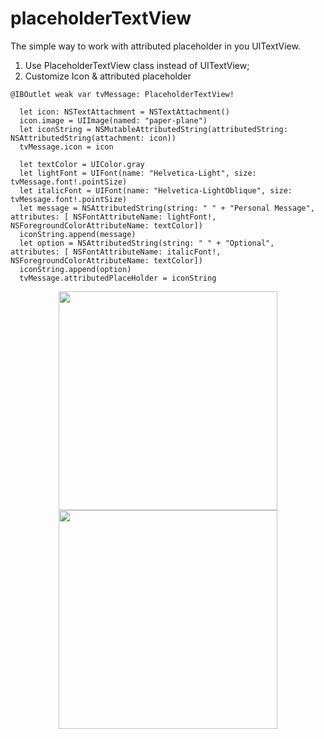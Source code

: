 # placeholderTextView

The simple way to work with attributed placeholder in you UITextView.

1. Use PlaceholderTextView class instead of UITextView;
2. Customize Icon & attributed placeholder

```
@IBOutlet weak var tvMessage: PlaceholderTextView!

  let icon: NSTextAttachment = NSTextAttachment()
  icon.image = UIImage(named: "paper-plane")
  let iconString = NSMutableAttributedString(attributedString: NSAttributedString(attachment: icon))
  tvMessage.icon = icon

  let textColor = UIColor.gray
  let lightFont = UIFont(name: "Helvetica-Light", size: tvMessage.font!.pointSize)
  let italicFont = UIFont(name: "Helvetica-LightOblique", size: tvMessage.font!.pointSize)
  let message = NSAttributedString(string: " " + "Personal Message", attributes: [ NSFontAttributeName: lightFont!,   NSForegroundColorAttributeName: textColor])
  iconString.append(message)
  let option = NSAttributedString(string: " " + "Optional", attributes: [ NSFontAttributeName: italicFont!, NSForegroundColorAttributeName: textColor])
  iconString.append(option)
  tvMessage.attributedPlaceHolder = iconString
```

<p align="center">
  <img src="https://github.com/MaksimVialykh/placeholderTextView/blob/master/screenshots/empty.png" width="350"/>
  <img src="https://github.com/MaksimVialykh/placeholderTextView/blob/master/screenshots/with_text.png" width="350"/>
</p>
